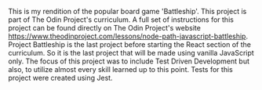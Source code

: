 This is my rendition of the popular board game 'Battleship'. This project is part of The Odin Project's curriculum. A full set of instructions for this project can be found directly on The Odin Project's website https://www.theodinproject.com/lessons/node-path-javascript-battleship. 
Project Battleship is the last project before starting the React section of the curriculum. So it is the last project that will be made using vanilla JavaScript only. The focus of this project was to include Test Driven Development but also, to utilize almost every skill learned up to this point. Tests for this project were created using Jest. 